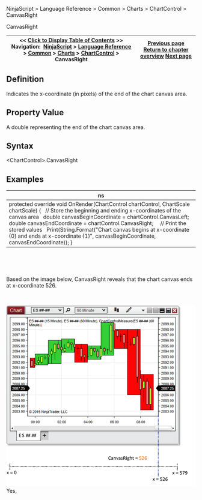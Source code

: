 ﻿


NinjaScript \> Language Reference \> Common \> Charts \> ChartControl \> CanvasRight






















CanvasRight







| \<\< [Click to Display Table of Contents](canvasright.md) \>\> **Navigation:**     [NinjaScript](ninjascript-1.md) \> [Language Reference](language_reference_wip-1.md) \> [Common](common-1.md) \> [Charts](chart-1.md) \> [ChartControl](chartcontrol-1.md) \> CanvasRight | [Previous page](canvasleft-1.md) [Return to chapter overview](chartcontrol-1.md) [Next page](canvaszoomstate-1.md) |
| --- | --- |











## Definition


Indicates the x\-coordinate (in pixels) of the end of the chart canvas area.


## 


## Property Value


A double representing the end of the chart canvas area.


## 


## Syntax


\<ChartControl\>.CanvasRight


## 


## Examples




| ns |
| --- |
| protected override void OnRender(ChartControl chartControl, ChartScale chartScale) {    // Store the beginning and ending x\-coordinates of the canvas area    double canvasBeginCoordinate \= chartControl.CanvasLeft;    double canvasEndCoordinate \= chartControl.CanvasRight;      // Print the stored values    Print(String.Format("Chart canvas begins at x\-coordinate {0} and ends at x\-coordinate {1}", canvasBeginCoordinate, canvasEndCoordinate));  } |



 


 


Based on the image below, CanvasRight reveals that the chart canvas ends at x\-coordinate 526\.


 


![ChartControl_CanvasRight](chartcontrol_canvasright.png)Yes,








